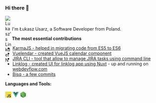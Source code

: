 ### Hi there 👋
<a href="https://www.linkedin.com/in/lukasz-usarz/">
  <img align="left" alt="Lukasz's LinkdeIN" width="22px" src="https://cdn.jsdelivr.net/npm/simple-icons@v3/icons/linkedin.svg" />
</a>

<br /><br />
I'm Łukasz Usarz, a Software Developer from Poland.

**The most essential contributions**
- [KarmaJS - helped in migrating code from ES5 to ES6](https://github.com/karma-runner/karma/commits?author=lusarz)
- [Vuelendar - created VueJS calendar component](https://github.com/codesthq/vuelendar)
- [JIRA CLI - tool that allow to manage JIRA tasks using command line](https://github.com/lusarz/jira-node-cli)
- [Linklog - created UI for linklog app using Nuxt](https://github.com/driggl/linklog) - up and running on [webdevflow.com](https://webdevflow.com)
- [Bisq - a few commits](https://github.com/bisq-network/bisq/commits/master?author=lusarz)

**Languages and Tools:**
<br /><br />
<code><img height="20" src="https://raw.githubusercontent.com/github/explore/80688e429a7d4ef2fca1e82350fe8e3517d3494d/topics/javascript/javascript.png"></code>
<code><img height="20" src="https://raw.githubusercontent.com/github/explore/80688e429a7d4ef2fca1e82350fe8e3517d3494d/topics/vue/vue.png"></code>
<code><img height="20" src="https://raw.githubusercontent.com/github/explore/80688e429a7d4ef2fca1e82350fe8e3517d3494d/topics/nodejs/nodejs.png"></code>
